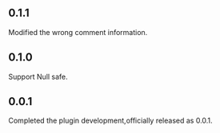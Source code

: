 ## 0.1.1
Modified the wrong comment information.

## 0.1.0
Support Null safe.

## 0.0.1
Completed the plugin development,officially released as 0.0.1.

